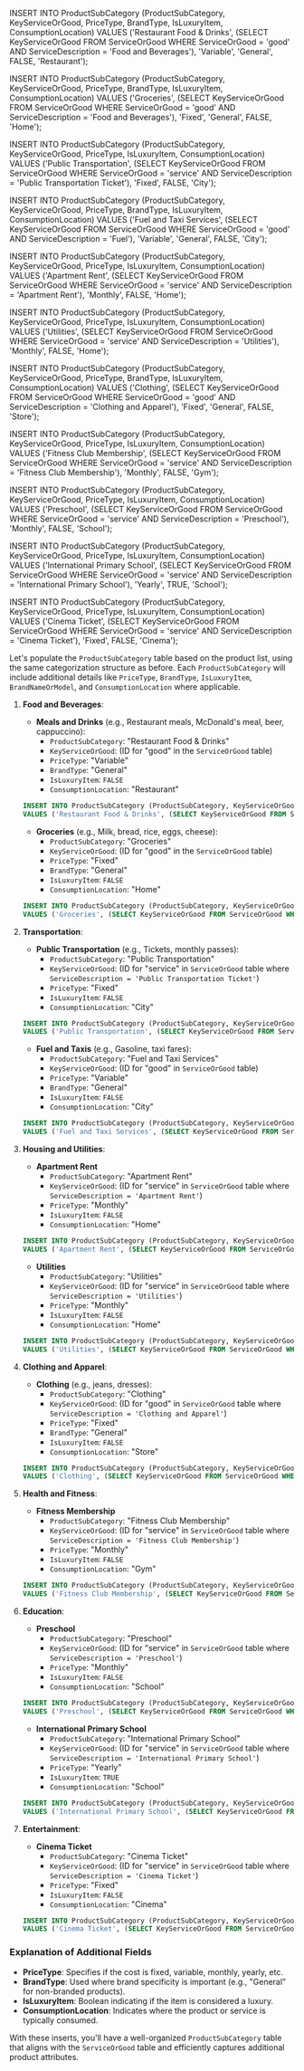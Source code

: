 INSERT INTO ProductSubCategory (ProductSubCategory, KeyServiceOrGood, PriceType, BrandType, IsLuxuryItem, ConsumptionLocation)
VALUES ('Restaurant Food & Drinks', (SELECT KeyServiceOrGood FROM ServiceOrGood WHERE ServiceOrGood = 'good' AND ServiceDescription = 'Food and Beverages'), 'Variable', 'General', FALSE, 'Restaurant');

INSERT INTO ProductSubCategory (ProductSubCategory, KeyServiceOrGood, PriceType, BrandType, IsLuxuryItem, ConsumptionLocation)
VALUES ('Groceries', (SELECT KeyServiceOrGood FROM ServiceOrGood WHERE ServiceOrGood = 'good' AND ServiceDescription = 'Food and Beverages'), 'Fixed', 'General', FALSE, 'Home');

INSERT INTO ProductSubCategory (ProductSubCategory, KeyServiceOrGood, PriceType, IsLuxuryItem, ConsumptionLocation)
VALUES ('Public Transportation', (SELECT KeyServiceOrGood FROM ServiceOrGood WHERE ServiceOrGood = 'service' AND ServiceDescription = 'Public Transportation Ticket'), 'Fixed', FALSE, 'City');

INSERT INTO ProductSubCategory (ProductSubCategory, KeyServiceOrGood, PriceType, BrandType, IsLuxuryItem, ConsumptionLocation)
VALUES ('Fuel and Taxi Services', (SELECT KeyServiceOrGood FROM ServiceOrGood WHERE ServiceOrGood = 'good' AND ServiceDescription = 'Fuel'), 'Variable', 'General', FALSE, 'City');

INSERT INTO ProductSubCategory (ProductSubCategory, KeyServiceOrGood, PriceType, IsLuxuryItem, ConsumptionLocation)
VALUES ('Apartment Rent', (SELECT KeyServiceOrGood FROM ServiceOrGood WHERE ServiceOrGood = 'service' AND ServiceDescription = 'Apartment Rent'), 'Monthly', FALSE, 'Home');

INSERT INTO ProductSubCategory (ProductSubCategory, KeyServiceOrGood, PriceType, IsLuxuryItem, ConsumptionLocation)
VALUES ('Utilities', (SELECT KeyServiceOrGood FROM ServiceOrGood WHERE ServiceOrGood = 'service' AND ServiceDescription = 'Utilities'), 'Monthly', FALSE, 'Home');

INSERT INTO ProductSubCategory (ProductSubCategory, KeyServiceOrGood, PriceType, BrandType, IsLuxuryItem, ConsumptionLocation)
VALUES ('Clothing', (SELECT KeyServiceOrGood FROM ServiceOrGood WHERE ServiceOrGood = 'good' AND ServiceDescription = 'Clothing and Apparel'), 'Fixed', 'General', FALSE, 'Store');

INSERT INTO ProductSubCategory (ProductSubCategory, KeyServiceOrGood, PriceType, IsLuxuryItem, ConsumptionLocation)
VALUES ('Fitness Club Membership', (SELECT KeyServiceOrGood FROM ServiceOrGood WHERE ServiceOrGood = 'service' AND ServiceDescription = 'Fitness Club Membership'), 'Monthly', FALSE, 'Gym');

INSERT INTO ProductSubCategory (ProductSubCategory, KeyServiceOrGood, PriceType, IsLuxuryItem, ConsumptionLocation)
VALUES ('Preschool', (SELECT KeyServiceOrGood FROM ServiceOrGood WHERE ServiceOrGood = 'service' AND ServiceDescription = 'Preschool'), 'Monthly', FALSE, 'School');

INSERT INTO ProductSubCategory (ProductSubCategory, KeyServiceOrGood, PriceType, IsLuxuryItem, ConsumptionLocation)
VALUES ('International Primary School', (SELECT KeyServiceOrGood FROM ServiceOrGood WHERE ServiceOrGood = 'service' AND ServiceDescription = 'International Primary School'), 'Yearly', TRUE, 'School');

INSERT INTO ProductSubCategory (ProductSubCategory, KeyServiceOrGood, PriceType, IsLuxuryItem, ConsumptionLocation)
VALUES ('Cinema Ticket', (SELECT KeyServiceOrGood FROM ServiceOrGood WHERE ServiceOrGood = 'service' AND ServiceDescription = 'Cinema Ticket'), 'Fixed', FALSE, 'Cinema');

Let's populate the `ProductSubCategory` table based on the product list, using the same categorization structure as before. Each `ProductSubCategory` will include additional details like `PriceType`, `BrandType`, `IsLuxuryItem`, `BrandNameOrModel`, and `ConsumptionLocation` where applicable.

1. **Food and Beverages**:

   - **Meals and Drinks** (e.g., Restaurant meals, McDonald's meal, beer, cappuccino):
     - `ProductSubCategory`: "Restaurant Food & Drinks"
     - `KeyServiceOrGood`: (ID for "good" in the `ServiceOrGood` table)
     - `PriceType`: "Variable"
     - `BrandType`: "General"
     - `IsLuxuryItem`: `FALSE`
     - `ConsumptionLocation`: "Restaurant"

   ```sql
   INSERT INTO ProductSubCategory (ProductSubCategory, KeyServiceOrGood, PriceType, BrandType, IsLuxuryItem, ConsumptionLocation)
   VALUES ('Restaurant Food & Drinks', (SELECT KeyServiceOrGood FROM ServiceOrGood WHERE ServiceOrGood = 'good' AND ServiceDescription = 'Food and Beverages'), 'Variable', 'General', FALSE, 'Restaurant');
   ```

   - **Groceries** (e.g., Milk, bread, rice, eggs, cheese):
     - `ProductSubCategory`: "Groceries"
     - `KeyServiceOrGood`: (ID for "good" in the `ServiceOrGood` table)
     - `PriceType`: "Fixed"
     - `BrandType`: "General"
     - `IsLuxuryItem`: `FALSE`
     - `ConsumptionLocation`: "Home"

   ```sql
   INSERT INTO ProductSubCategory (ProductSubCategory, KeyServiceOrGood, PriceType, BrandType, IsLuxuryItem, ConsumptionLocation)
   VALUES ('Groceries', (SELECT KeyServiceOrGood FROM ServiceOrGood WHERE ServiceOrGood = 'good' AND ServiceDescription = 'Food and Beverages'), 'Fixed', 'General', FALSE, 'Home');
   ```

2. **Transportation**:

   - **Public Transportation** (e.g., Tickets, monthly passes):
     - `ProductSubCategory`: "Public Transportation"
     - `KeyServiceOrGood`: (ID for "service" in `ServiceOrGood` table where `ServiceDescription = 'Public Transportation Ticket'`)
     - `PriceType`: "Fixed"
     - `IsLuxuryItem`: `FALSE`
     - `ConsumptionLocation`: "City"

   ```sql
   INSERT INTO ProductSubCategory (ProductSubCategory, KeyServiceOrGood, PriceType, IsLuxuryItem, ConsumptionLocation)
   VALUES ('Public Transportation', (SELECT KeyServiceOrGood FROM ServiceOrGood WHERE ServiceOrGood = 'service' AND ServiceDescription = 'Public Transportation Ticket'), 'Fixed', FALSE, 'City');
   ```

   - **Fuel and Taxis** (e.g., Gasoline, taxi fares):
     - `ProductSubCategory`: "Fuel and Taxi Services"
     - `KeyServiceOrGood`: (ID for "good" in `ServiceOrGood` table)
     - `PriceType`: "Variable"
     - `BrandType`: "General"
     - `IsLuxuryItem`: `FALSE`
     - `ConsumptionLocation`: "City"

   ```sql
   INSERT INTO ProductSubCategory (ProductSubCategory, KeyServiceOrGood, PriceType, BrandType, IsLuxuryItem, ConsumptionLocation)
   VALUES ('Fuel and Taxi Services', (SELECT KeyServiceOrGood FROM ServiceOrGood WHERE ServiceOrGood = 'good' AND ServiceDescription = 'Fuel'), 'Variable', 'General', FALSE, 'City');
   ```

3. **Housing and Utilities**:

   - **Apartment Rent**
     - `ProductSubCategory`: "Apartment Rent"
     - `KeyServiceOrGood`: (ID for "service" in `ServiceOrGood` table where `ServiceDescription = 'Apartment Rent'`)
     - `PriceType`: "Monthly"
     - `IsLuxuryItem`: `FALSE`
     - `ConsumptionLocation`: "Home"

   ```sql
   INSERT INTO ProductSubCategory (ProductSubCategory, KeyServiceOrGood, PriceType, IsLuxuryItem, ConsumptionLocation)
   VALUES ('Apartment Rent', (SELECT KeyServiceOrGood FROM ServiceOrGood WHERE ServiceOrGood = 'service' AND ServiceDescription = 'Apartment Rent'), 'Monthly', FALSE, 'Home');
   ```

   - **Utilities**
     - `ProductSubCategory`: "Utilities"
     - `KeyServiceOrGood`: (ID for "service" in `ServiceOrGood` table where `ServiceDescription = 'Utilities'`)
     - `PriceType`: "Monthly"
     - `IsLuxuryItem`: `FALSE`
     - `ConsumptionLocation`: "Home"

   ```sql
   INSERT INTO ProductSubCategory (ProductSubCategory, KeyServiceOrGood, PriceType, IsLuxuryItem, ConsumptionLocation)
   VALUES ('Utilities', (SELECT KeyServiceOrGood FROM ServiceOrGood WHERE ServiceOrGood = 'service' AND ServiceDescription = 'Utilities'), 'Monthly', FALSE, 'Home');
   ```

4. **Clothing and Apparel**:

   - **Clothing** (e.g., jeans, dresses):
     - `ProductSubCategory`: "Clothing"
     - `KeyServiceOrGood`: (ID for "good" in `ServiceOrGood` table where `ServiceDescription = 'Clothing and Apparel'`)
     - `PriceType`: "Fixed"
     - `BrandType`: "General"
     - `IsLuxuryItem`: `FALSE`
     - `ConsumptionLocation`: "Store"

   ```sql
   INSERT INTO ProductSubCategory (ProductSubCategory, KeyServiceOrGood, PriceType, BrandType, IsLuxuryItem, ConsumptionLocation)
   VALUES ('Clothing', (SELECT KeyServiceOrGood FROM ServiceOrGood WHERE ServiceOrGood = 'good' AND ServiceDescription = 'Clothing and Apparel'), 'Fixed', 'General', FALSE, 'Store');
   ```

5. **Health and Fitness**:

   - **Fitness Membership**
     - `ProductSubCategory`: "Fitness Club Membership"
     - `KeyServiceOrGood`: (ID for "service" in `ServiceOrGood` table where `ServiceDescription = 'Fitness Club Membership'`)
     - `PriceType`: "Monthly"
     - `IsLuxuryItem`: `FALSE`
     - `ConsumptionLocation`: "Gym"

   ```sql
   INSERT INTO ProductSubCategory (ProductSubCategory, KeyServiceOrGood, PriceType, IsLuxuryItem, ConsumptionLocation)
   VALUES ('Fitness Club Membership', (SELECT KeyServiceOrGood FROM ServiceOrGood WHERE ServiceOrGood = 'service' AND ServiceDescription = 'Fitness Club Membership'), 'Monthly', FALSE, 'Gym');
   ```

6. **Education**:

   - **Preschool**
     - `ProductSubCategory`: "Preschool"
     - `KeyServiceOrGood`: (ID for "service" in `ServiceOrGood` table where `ServiceDescription = 'Preschool'`)
     - `PriceType`: "Monthly"
     - `IsLuxuryItem`: `FALSE`
     - `ConsumptionLocation`: "School"

   ```sql
   INSERT INTO ProductSubCategory (ProductSubCategory, KeyServiceOrGood, PriceType, IsLuxuryItem, ConsumptionLocation)
   VALUES ('Preschool', (SELECT KeyServiceOrGood FROM ServiceOrGood WHERE ServiceOrGood = 'service' AND ServiceDescription = 'Preschool'), 'Monthly', FALSE, 'School');
   ```

   - **International Primary School**
     - `ProductSubCategory`: "International Primary School"
     - `KeyServiceOrGood`: (ID for "service" in `ServiceOrGood` table where `ServiceDescription = 'International Primary School'`)
     - `PriceType`: "Yearly"
     - `IsLuxuryItem`: `TRUE`
     - `ConsumptionLocation`: "School"

   ```sql
   INSERT INTO ProductSubCategory (ProductSubCategory, KeyServiceOrGood, PriceType, IsLuxuryItem, ConsumptionLocation)
   VALUES ('International Primary School', (SELECT KeyServiceOrGood FROM ServiceOrGood WHERE ServiceOrGood = 'service' AND ServiceDescription = 'International Primary School'), 'Yearly', TRUE, 'School');
   ```

7. **Entertainment**:

   - **Cinema Ticket**
     - `ProductSubCategory`: "Cinema Ticket"
     - `KeyServiceOrGood`: (ID for "service" in `ServiceOrGood` table where `ServiceDescription = 'Cinema Ticket'`)
     - `PriceType`: "Fixed"
     - `IsLuxuryItem`: `FALSE`
     - `ConsumptionLocation`: "Cinema"

   ```sql
   INSERT INTO ProductSubCategory (ProductSubCategory, KeyServiceOrGood, PriceType, IsLuxuryItem, ConsumptionLocation)
   VALUES ('Cinema Ticket', (SELECT KeyServiceOrGood FROM ServiceOrGood WHERE ServiceOrGood = 'service' AND ServiceDescription = 'Cinema Ticket'), 'Fixed', FALSE, 'Cinema');
   ```

### Explanation of Additional Fields

- **PriceType**: Specifies if the cost is fixed, variable, monthly, yearly, etc.
- **BrandType**: Used where brand specificity is important (e.g., "General" for non-branded products).
- **IsLuxuryItem**: Boolean indicating if the item is considered a luxury.
- **ConsumptionLocation**: Indicates where the product or service is typically consumed.

With these inserts, you'll have a well-organized `ProductSubCategory` table that aligns with the `ServiceOrGood` table and efficiently captures additional product attributes.
